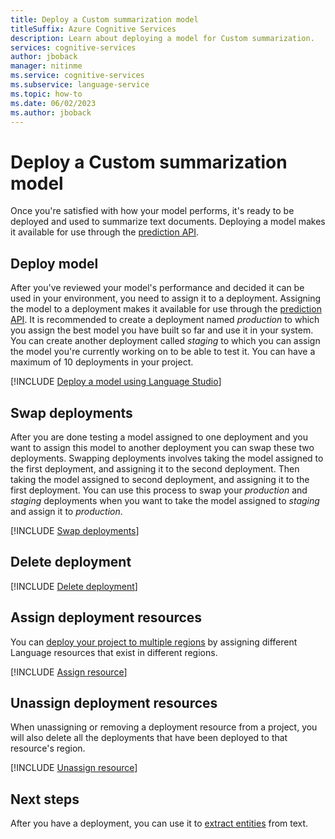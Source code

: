 ```yaml
---
title: Deploy a Custom summarization model
titleSuffix: Azure Cognitive Services
description: Learn about deploying a model for Custom summarization.
services: cognitive-services
author: jboback
manager: nitinme
ms.service: cognitive-services
ms.subservice: language-service
ms.topic: how-to
ms.date: 06/02/2023
ms.author: jboback
---
```


# Deploy a Custom summarization model

Once you're satisfied with how your model performs, it's ready to be deployed and used to summarize text documents. Deploying a model makes it available for use through the [prediction API](https://aka.ms/ct-runtime-swagger).

<!--## Prerequisites

* A successfully [created project](create-project.md) with a configured Azure storage account.
* Text data that has [been uploaded](design-schema.md#data-preparation) to your storage account.
* [Labeled data](label-data.md) and a successfully [trained model](train-model.md).
* Reviewed the [model evaluation details](view-model-evaluation.md) to determine how your model is performing.

For more information, see [project development lifecycle](../overview.md#project-development-lifecycle).-->

## Deploy model

After you've reviewed your model's performance and decided it can be used in your environment, you need to assign it to a deployment. Assigning the model to a deployment makes it available for use through the [prediction API](https://aka.ms/ct-runtime-swagger). It is recommended to create a deployment named *production* to which you assign the best model you have built so far and use it in your system. You can create another deployment called *staging* to which you can assign the model you're currently working on to be able to test it. You can have a maximum of 10 deployments in your project. 

[!INCLUDE [Deploy a model using Language Studio](../../../includes/custom/language-studio/deployment.md)]
   
## Swap deployments

After you are done testing a model assigned to one deployment and you want to assign this model to another deployment you can swap these two deployments. Swapping deployments involves taking the model assigned to the first deployment, and assigning it to the second deployment. Then taking the model assigned to second deployment, and assigning it to the first deployment. You can use this process to swap your *production* and *staging* deployments when you want to take the model assigned to *staging* and assign it to *production*. 

[!INCLUDE [Swap deployments](../../../includes/custom/language-studio/swap-deployment.md)]

## Delete deployment

[!INCLUDE [Delete deployment](../../../includes/custom/language-studio/delete-deployment.md)]

## Assign deployment resources

You can [deploy your project to multiple regions](../../../concepts/custom-features/multi-region-deployment.md) by assigning different Language resources that exist in different regions.

[!INCLUDE [Assign resource](../../../includes/custom/language-studio/assign-resources.md)]

## Unassign deployment resources

When unassigning or removing a deployment resource from a project, you will also delete all the deployments that have been deployed to that resource's region.

[!INCLUDE [Unassign resource](../../../includes/custom/language-studio/unassign-resources.md)]

## Next steps

After you have a deployment, you can use it to [extract entities](call-api.md) from text.
